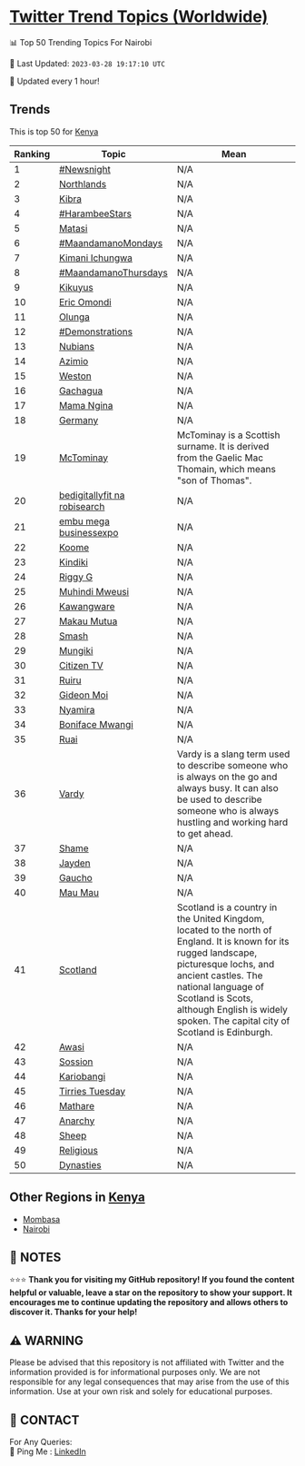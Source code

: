 [Twitter Trend Topics (Worldwide)](https://github.com/ErcinDedeoglu/Twitter-Trend-Topics)
==========


📊 Top 50 Trending Topics For Nairobi

📆 Last Updated: `2023-03-28 19:17:10 UTC`

🔧 Updated every 1 hour!


## Trends

This is top 50 for [Kenya](</Kenya>)

| Ranking | Topic | Mean |
| ------- | ------------ | ------------ |
| 1 | [#Newsnight](http://twitter.com/search?q=%23Newsnight) | N/A |
| 2 | [Northlands](http://twitter.com/search?q=Northlands) | N/A |
| 3 | [Kibra](http://twitter.com/search?q=Kibra) | N/A |
| 4 | [#HarambeeStars](http://twitter.com/search?q=%23HarambeeStars) | N/A |
| 5 | [Matasi](http://twitter.com/search?q=Matasi) | N/A |
| 6 | [#MaandamanoMondays](http://twitter.com/search?q=%23MaandamanoMondays) | N/A |
| 7 | [Kimani Ichungwa](http://twitter.com/search?q=Kimani+Ichungwa) | N/A |
| 8 | [#MaandamanoThursdays](http://twitter.com/search?q=%23MaandamanoThursdays) | N/A |
| 9 | [Kikuyus](http://twitter.com/search?q=Kikuyus) | N/A |
| 10 | [Eric Omondi](http://twitter.com/search?q=Eric+Omondi) | N/A |
| 11 | [Olunga](http://twitter.com/search?q=Olunga) | N/A |
| 12 | [#Demonstrations](http://twitter.com/search?q=%23Demonstrations) | N/A |
| 13 | [Nubians](http://twitter.com/search?q=Nubians) | N/A |
| 14 | [Azimio](http://twitter.com/search?q=Azimio) | N/A |
| 15 | [Weston](http://twitter.com/search?q=Weston) | N/A |
| 16 | [Gachagua](http://twitter.com/search?q=Gachagua) | N/A |
| 17 | [Mama Ngina](http://twitter.com/search?q=Mama+Ngina) | N/A |
| 18 | [Germany](http://twitter.com/search?q=Germany) | N/A |
| 19 | [McTominay](http://twitter.com/search?q=McTominay) | McTominay is a Scottish surname. It is derived from the Gaelic Mac Thomain, which means "son of Thomas". |
| 20 | [bedigitallyfit na robisearch](http://twitter.com/search?q=bedigitallyfit+na+robisearch) | N/A |
| 21 | [embu mega businessexpo](http://twitter.com/search?q=embu+mega+businessexpo) | N/A |
| 22 | [Koome](http://twitter.com/search?q=Koome) | N/A |
| 23 | [Kindiki](http://twitter.com/search?q=Kindiki) | N/A |
| 24 | [Riggy G](http://twitter.com/search?q=Riggy+G) | N/A |
| 25 | [Muhindi Mweusi](http://twitter.com/search?q=Muhindi+Mweusi) | N/A |
| 26 | [Kawangware](http://twitter.com/search?q=Kawangware) | N/A |
| 27 | [Makau Mutua](http://twitter.com/search?q=Makau+Mutua) | N/A |
| 28 | [Smash](http://twitter.com/search?q=Smash) | N/A |
| 29 | [Mungiki](http://twitter.com/search?q=Mungiki) | N/A |
| 30 | [Citizen TV](http://twitter.com/search?q=Citizen+TV) | N/A |
| 31 | [Ruiru](http://twitter.com/search?q=Ruiru) | N/A |
| 32 | [Gideon Moi](http://twitter.com/search?q=Gideon+Moi) | N/A |
| 33 | [Nyamira](http://twitter.com/search?q=Nyamira) | N/A |
| 34 | [Boniface Mwangi](http://twitter.com/search?q=Boniface+Mwangi) | N/A |
| 35 | [Ruai](http://twitter.com/search?q=Ruai) | N/A |
| 36 | [Vardy](http://twitter.com/search?q=Vardy) | Vardy is a slang term used to describe someone who is always on the go and always busy. It can also be used to describe someone who is always hustling and working hard to get ahead. |
| 37 | [Shame](http://twitter.com/search?q=Shame) | N/A |
| 38 | [Jayden](http://twitter.com/search?q=Jayden) | N/A |
| 39 | [Gaucho](http://twitter.com/search?q=Gaucho) | N/A |
| 40 | [Mau Mau](http://twitter.com/search?q=Mau+Mau) | N/A |
| 41 | [Scotland](http://twitter.com/search?q=Scotland) | Scotland is a country in the United Kingdom, located to the north of England. It is known for its rugged landscape, picturesque lochs, and ancient castles. The national language of Scotland is Scots, although English is widely spoken. The capital city of Scotland is Edinburgh. |
| 42 | [Awasi](http://twitter.com/search?q=Awasi) | N/A |
| 43 | [Sossion](http://twitter.com/search?q=Sossion) | N/A |
| 44 | [Kariobangi](http://twitter.com/search?q=Kariobangi) | N/A |
| 45 | [Tirries Tuesday](http://twitter.com/search?q=Tirries+Tuesday) | N/A |
| 46 | [Mathare](http://twitter.com/search?q=Mathare) | N/A |
| 47 | [Anarchy](http://twitter.com/search?q=Anarchy) | N/A |
| 48 | [Sheep](http://twitter.com/search?q=Sheep) | N/A |
| 49 | [Religious](http://twitter.com/search?q=Religious) | N/A |
| 50 | [Dynasties](http://twitter.com/search?q=Dynasties) | N/A |



## Other Regions in [Kenya](</Kenya>)

* [Mombasa](</Kenya/Mombasa.md>)
* [Nairobi](</Kenya/Nairobi.md>)



## 📝 NOTES

⭐⭐⭐ **Thank you for visiting my GitHub repository! If you found the content helpful or valuable, leave a star on the repository to show your support. It encourages me to continue updating the repository and allows others to discover it. Thanks for your help!**


## ⚠️ WARNING

Please be advised that this repository is not affiliated with Twitter and the information provided is for informational purposes only. We are not responsible for any legal consequences that may arise from the use of this information. Use at your own risk and solely for educational purposes.


## 📨 CONTACT

 For Any Queries:  
            🏓 Ping Me : [LinkedIn](https://www.linkedin.com/in/ercindedeoglu/)
